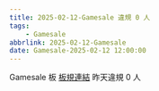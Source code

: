 ```yaml
---
title: 2025-02-12-Gamesale 違規 0 人
tags:
    - Gamesale
abbrlink: 2025-02-12-Gamesale
date: Gamesale-2025-02-12 12:00:00
---
```

Gamesale 板 [板規連結](https://www.ptt.cc/bbs/Gossiping/M.1637425085.A.07D.html)
昨天違規 0 人
